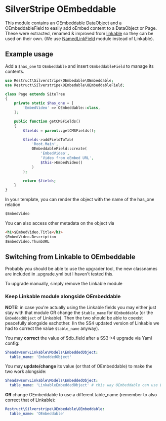 # SilverStripe OEmbeddable

This module contains an OEmbeddable DataObject and a OEmbeddableField to easily add oEmbed content to a DataObject or Page. These were extracted, renamed & improved from [linkable](https://github.com/sheadawson/silverstripe-linkable) so they can be used on their own. (We use [NamedLinkField](https://github.com/restruct/silverstripe-namedlinkfield) module instead of Linkable).

## Example usage

Add a `$has_one` to `OEmbeddable` and insert `OEmbeddableField` to manage its contents.

```php
use Restruct\Silverstripe\OEmbedable\OEmbeddable;
use Restruct\Silverstripe\OEmbedable\OEmbeddableField;

class Page extends SiteTree
{
	private static $has_one = [
		'EmbedVideo' => OEmbeddable::class,
	];

	public function getCMSFields()
	{
		$fields = parent::getCMSFields();

		$fields->addFieldToTab(
		    'Root.Main',
		    OEmbeddableField::create(
		        'EmbedVideo',
		        'Video from oEmbed URL',
		        $this->EmbedVideo()
		    )
		);

		return $fields;
	}
}
```

In your template, you can render the object with the name of the has_one relation

```html
$EmbedVideo
```

You can also access other metadata on the object via

```html
<h1>$EmbedVideo.Title</h1>
$EmbedVideo.Description
$EmbedVideo.ThumbURL
```

## Switching from Linkable to OEmbeddable
Probably you should be able to use the upgrader tool, the new classnames are included in .upgrade.yml but I haven't tested this.

To upgrade manually, simply remove the Linkable module

### Keep Linkable module alongside OEmbeddable
**NOTE:** in case you're actually using the Linkable fields you may either just stay with that module OR change the `$table_name` for `OEmbeddable` (or the `EmbeddedObject` of Linkable). Then the two should be able to coexist peacefully alongside eachother. (In the SS4 updated version of Linkable we had to correct the value `$table_name` anyway).

You may **correct** the value of $db_field after a SS3->4 upgrade via Yaml config:
```yml
Sheadawson\Linkable\Models\EmbeddedObject:
  table_name: 'EmbeddedObject'
```

You may **update/change** its value (or that of OEmbeddable) to make the two work alongside:
```yml
Sheadawson\Linkable\Models\EmbeddedObject:
  table_name: 'LinkableEmbeddedObject' # this way OEmbeddable can use EmbeddedObject as table_name
```
**OR** change OEmbeddable to use a different table_name (remember to also correct that of Linkable):
```yml
Restruct\Silverstripe\OEmbedable\OEmbeddable:
  table_name: 'OEmbeddable'
```
